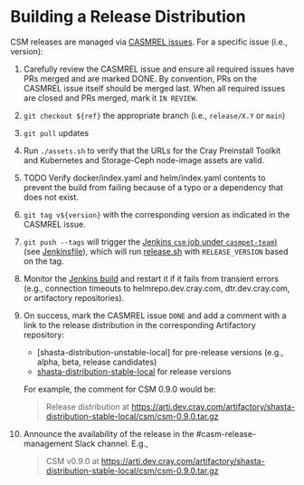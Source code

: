 # Building a Release Distribution

CSM releases are managed via [CASMREL issues]. For a specific issue (i.e.,
version):

1. Carefully review the CASMREL issue and ensure all required issues have PRs
   merged and are marked DONE. By convention, PRs on the CASMREL issue itself
   should be merged last. When all required issues are closed and PRs merged,
   mark it `IN REVIEW`.

2. `git checkout ${ref}` the appropriate branch (i.e., `release/X.Y` or `main`)

3. `git pull` updates

4. Run `./assets.sh` to verify that the URLs for the Cray Preinstall Toolkit
   and Kubernetes and Storage-Ceph node-image assets are valid.

5. TODO Verify docker/index.yaml and helm/index.yaml contents to prevent the
   build from failing because of a typo or a dependency that does not exist.

6. `git tag v${version}` with the corresponding version as indicated in the
   CASMREL issue.

7. `git push --tags` will trigger the [Jenkins `csm` job under
   `casmpet-team`)][Jenkins job] (see [Jenkinsfile](/Jenkinsfile)), which will
   run [release.sh](/release.sh) with `RELEASE_VERSION` based on the tag.

8. Monitor the [Jenkins build] and restart it if it fails from transient
   errors (e.g., connection timeouts to helmrepo.dev.cray.com,
   dtr.dev.cray.com, or artifactory repositories).

9. On success, mark the CASMREL issue `DONE` and add a comment with a link
   to the release distribution in the corresponding Artifactory repository:

   - [shasta-distribution-unstable-local] for pre-release versions (e.g.,
     alpha, beta, release candidates)
   - [shasta-distribution-stable-local] for release versions

   For example, the comment for CSM 0.9.0 would be:

   > Release distribution at
   > https://arti.dev.cray.com/artifactory/shasta-distribution-stable-local/csm/csm-0.9.0.tar.gz

10. Announce the availability of the release in the #casm-release-management
    Slack channel. E.g.,

    > CSM v0.9.0 at
    > https://arti.dev.cray.com/artifactory/shasta-distribution-stable-local/csm/csm-0.9.0.tar.gz


[CASMREL issues]: https://connect.us.cray.com/jira/projects/CASMREL/issues/
[Jenkins job]: https://cje2.dev.cray.com/teams-casmpet-team/job/casmpet-team/job/csm/
[Jenkins build]: https://cje2.dev.cray.com/teams-casmpet-team/blue/organizations/casmpet-team/csm/activity
[shasta-distribution-stable-local]: https://arti.dev.cray.com/artifactory/shasta-distribution-stable-local/csm/

